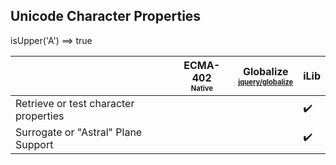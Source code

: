 ## Unicode Character Properties

isUpper('A') ⟹ true

| | ECMA-402<br><sub><sup>Native</sup></sub> | Globalize<br><sub><sup>[jquery/globalize][]</sup></sub> | iLib |
| --- | --- | --- | --- |
| Retrieve or test character properties | | | :heavy_check_mark: |
| Surrogate or "Astral" Plane Support | | | :heavy_check_mark: |

[jquery/globalize]: https://github.com/jquery/globalize/
